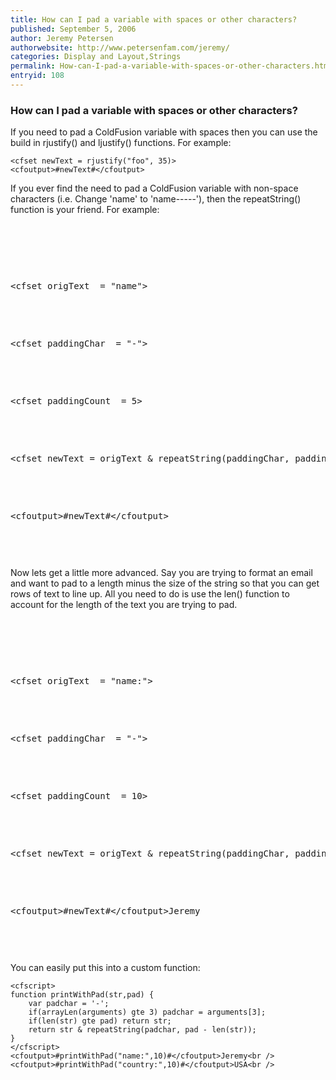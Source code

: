 ```yaml
---
title: How can I pad a variable with spaces or other characters?
published: September 5, 2006
author: Jeremy Petersen
authorwebsite: http://www.petersenfam.com/jeremy/
categories: Display and Layout,Strings
permalink: How-can-I-pad-a-variable-with-spaces-or-other-characters.html
entryid: 108
---
```


<h3>How can I pad a variable with spaces or other characters?</h3>

<p>
If you need to pad a ColdFusion variable with spaces then you can use the build in rjustify() and ljustify() functions.  For example:
</p>

<pre><code class="language-markup">&lt;cfset newText = rjustify(&quot;foo&quot;, 35)&gt;
&lt;cfoutput&gt;#newText#&lt;/cfoutput&gt;
</code></pre>

<p>
If you ever find the need to pad a ColdFusion variable with non-space characters (i.e. Change 'name' to 'name-----'), then the repeatString() function is your friend.  For example:
</p>

<p>
<pre> 
</p>

<p>
&lt;cfset origText  = &quot;name&quot;&gt;
</p>

<p>
&lt;cfset paddingChar  = &quot;-&quot;&gt;
</p>

<p>
&lt;cfset paddingCount  = 5&gt;
</p>

<p>
&lt;cfset newText = origText &amp; repeatString(paddingChar, paddingCount)&gt;
</p>

<p>
&lt;cfoutput&gt;#newText#&lt;/cfoutput&gt;
</p>

</code></pre>

<p>
Now lets get a little more advanced.  Say you are trying to format an email and want to pad to a length minus the size of the string so that you can get rows of text to line up.  All you need to do is use the len() function to account for the length of the text you are trying to pad.
</p>

<p>
<pre> 
</p>

<p>
&lt;cfset origText  = &quot;name:&quot;&gt;
</p>

<p>
&lt;cfset paddingChar  = &quot;-&quot;&gt;
</p>

<p>
&lt;cfset paddingCount  = 10&gt;
</p>

<p>
&lt;cfset newText = origText &amp; repeatString(paddingChar, paddingCount - len(origText) ) &gt;
</p>

<p>
&lt;cfoutput&gt;#newText#&lt;/cfoutput&gt;Jeremy
</p>

</code></pre>

<p>
You can easily put this into a custom function:
</p>

<pre><code class="language-markup">&lt;cfscript&gt;
function printWithPad(str,pad) {
	var padchar = '-';
	if(arrayLen(arguments) gte 3) padchar = arguments[3];
	if(len(str) gte pad) return str;
	return str &amp; repeatString(padchar, pad - len(str));
}
&lt;/cfscript&gt; 
&lt;cfoutput&gt;#printWithPad(&quot;name:&quot;,10)#&lt;/cfoutput&gt;Jeremy&lt;br /&gt;
&lt;cfoutput&gt;#printWithPad(&quot;country:&quot;,10)#&lt;/cfoutput&gt;USA&lt;br /&gt;
</code></pre>



